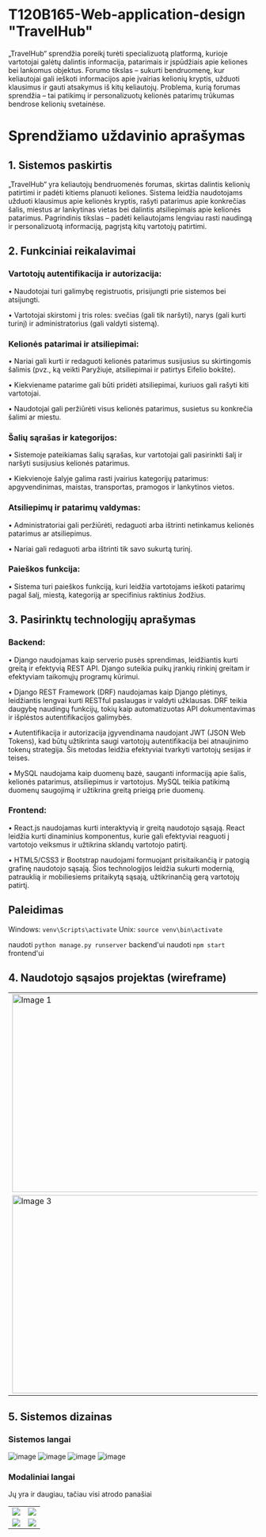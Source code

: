 # T120B165-Web-application-design "TravelHub"

„TravelHub“ sprendžia poreikį turėti specializuotą platformą, kurioje vartotojai galėtų dalintis informacija, patarimais ir įspūdžiais apie keliones bei lankomus objektus. Forumo tikslas – sukurti bendruomenę, kur keliautojai gali ieškoti informacijos apie įvairias kelionių kryptis, užduoti klausimus ir gauti atsakymus iš kitų keliautojų. Problema, kurią forumas sprendžia – tai patikimų ir personalizuotų kelionės patarimų trūkumas bendrose kelionių svetainėse.

# Sprendžiamo uždavinio aprašymas

## 1. Sistemos paskirtis

   
„TravelHub“ yra keliautojų bendruomenės forumas, skirtas dalintis kelionių patirtimi ir padėti kitiems planuoti keliones. Sistema leidžia naudotojams užduoti klausimus apie kelionės kryptis, rašyti patarimus apie konkrečias šalis, miestus ar lankytinas vietas bei dalintis atsiliepimais apie kelionės patarimus. Pagrindinis tikslas – padėti keliautojams lengviau rasti naudingą ir personalizuotą informaciją, pagrįstą kitų vartotojų patirtimi.

## 2. Funkciniai reikalavimai

   
### Vartotojų autentifikacija ir autorizacija:
•	Naudotojai turi galimybę registruotis, prisijungti prie sistemos bei atsijungti.

•	Vartotojai skirstomi į tris roles: svečias (gali tik naršyti), narys (gali kurti turinį) ir administratorius (gali valdyti sistemą).

### Kelionės patarimai ir atsiliepimai:
•	Nariai gali kurti ir redaguoti kelionės patarimus susijusius su skirtingomis šalimis (pvz., ką veikti Paryžiuje, atsiliepimai ir patirtys Eifelio bokšte).

•	Kiekviename patarime gali būti pridėti atsiliepimai, kuriuos gali rašyti kiti vartotojai.


•	Naudotojai gali peržiūrėti visus kelionės patarimus, susietus su konkrečia šalimi ar miestu.


### Šalių sąrašas ir kategorijos:
•	Sistemoje pateikiamas šalių sąrašas, kur vartotojai gali pasirinkti šalį ir naršyti susijusius kelionės patarimus.

•	Kiekvienoje šalyje galima rasti įvairius kategorijų patarimus: apgyvendinimas, maistas, transportas, pramogos ir lankytinos vietos.


### Atsiliepimų ir patarimų valdymas:
•	Administratoriai gali peržiūrėti, redaguoti arba ištrinti netinkamus kelionės patarimus ar atsiliepimus.

•	Nariai gali redaguoti arba ištrinti tik savo sukurtą turinį.

### Paieškos funkcija:
•	Sistema turi paieškos funkciją, kuri leidžia vartotojams ieškoti patarimų pagal šalį, miestą, kategoriją ar specifinius raktinius žodžius.

## 3. Pasirinktų technologijų aprašymas
### Backend:

•	Django naudojamas kaip serverio pusės sprendimas, leidžiantis kurti greitą ir efektyvią REST API. Django suteikia puikų įrankių rinkinį greitam ir efektyviam taikomųjų programų kūrimui.

•	Django REST Framework (DRF) naudojamas kaip Django plėtinys, leidžiantis lengvai kurti RESTful paslaugas ir valdyti užklausas. DRF teikia daugybę naudingų funkcijų, tokių kaip automatizuotas API dokumentavimas ir išplėstos autentifikacijos galimybės.

•	Autentifikacija ir autorizacija įgyvendinama naudojant JWT (JSON Web Tokens), kad būtų užtikrinta saugi vartotojų autentifikacija bei atnaujinimo tokenų strategija. Šis metodas leidžia efektyviai tvarkyti vartotojų sesijas ir teises.

•	MySQL naudojama kaip duomenų bazė, sauganti informaciją apie šalis, kelionės patarimus, atsiliepimus ir vartotojus. MySQL teikia patikimą duomenų saugojimą ir užtikrina greitą prieigą prie duomenų.

### Frontend:

•	React.js naudojamas kurti interaktyvią ir greitą naudotojo sąsają. React leidžia kurti dinaminius komponentus, kurie gali efektyviai reaguoti į vartotojo veiksmus ir užtikrina sklandų vartotojo patirtį.

•	HTML5/CSS3 ir Bootstrap naudojami formuojant prisitaikančią ir patogią grafinę naudotojo sąsają. Šios technologijos leidžia sukurti modernią, patrauklią ir mobiliesiems pritaikytą sąsają, užtikrinančią gerą vartotojų patirtį.

## Paleidimas
Windows: `venv\Scripts\activate`
Unix: `source venv\bin\activate`

naudoti `python manage.py runserver` backend'ui
naudoti `npm start` frontend'ui

## 4. Naudotojo sąsajos projektas (wireframe)
<table>
  <tr>
    <td><img src="https://github.com/user-attachments/assets/09b7cde9-96d8-4722-8ba5-6c883639bab3" alt="Image 1" width="500" height="400"></td>
    <td><img src="https://github.com/user-attachments/assets/6106c35e-0bf6-454c-8dda-f864403fae49" alt="Image 2" width="500" height="400"></td>
  </tr>
  <tr>
    <td><img src="https://github.com/user-attachments/assets/5bb45d82-84be-44a9-8921-047eb31ff5ba" alt="Image 3" width="500" height="400"></td>
    <td><img src="https://github.com/user-attachments/assets/53bf7cdd-4c34-4d09-a45c-cfd2383e2578" alt="Image 4" width="500" height="400"></td>
  </tr>
</table>


## 5. Sistemos dizainas
### Sistemos langai
![image](https://github.com/user-attachments/assets/179efcfa-85d3-4d78-9190-fe6e1fbbd441)
![image](https://github.com/user-attachments/assets/12677336-bb4e-40f2-934b-83c5ec437b94)
![image](https://github.com/user-attachments/assets/5c354c11-26c2-44e0-807d-72456a4055cd)
![image](https://github.com/user-attachments/assets/ed0c694c-777d-41fa-a5f1-7b4ae4e7f4ff)


### Modaliniai langai
Jų yra ir daugiau, tačiau visi atrodo panašiai
<table>
  <tr>
    <td><img src="https://github.com/user-attachments/assets/e7152a5f-a6da-400d-b92d-888ca6f49f2e"></td>
    <td><img src="https://github.com/user-attachments/assets/610a0b71-3909-430d-af83-61bc3c10183a"></td>
  </tr>
  <tr>
    <td><img src="https://github.com/user-attachments/assets/dbdaef1d-4a0a-4f48-b9d1-6bbcca8f6ba7"></td>
    <td><img src="https://github.com/user-attachments/assets/3f5a3898-dd42-41b3-89be-a53bbeccf109"></td>
  </tr>
</table>



